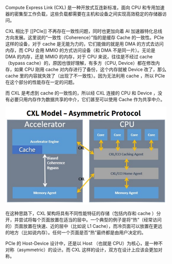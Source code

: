 Compute Express Link (CXL) 是一种开放式互连新标准，面向 CPU 和专用加速器的密集型工作负载，这些负载都需要在主机和设备之间实现高效稳定的存储器访问。

CXL 相比于 [[PCIe]] 不再存在一致性问题，同时也更加向着 AI 加速器特化总线方向发展。这里说的“一致性（Coherence）”指的是缓存 Cache 的一致性。PCIe 这样的设备，对于 cache 是无能为力的，它们能做的就是用 DMA 的方式去访问内存，而 CPU 会用 MMIO 的方式访问设备（和 DMA 不是同一片）。无论是 DMA 的内存，还是 MMIO 的内存，对于 CPU 来说，往往是不经过 cache （bypass cache）的，原因也很好理解，有多方（CPU, Device）都在修改内存，如果 CPU 刚用 cache 对内存进行了备份，这个内存就被 Device 改了，那么 cache 里的内容就失效了（出现了不一致性）。因为无法利用 cache ，所以 PCIe 在这个部分的性能存在一定的问题。

而 CXL 是考虑到 cache 的一致性的，所以经 CXL 连接的 CPU 和 Device ，没有必要只用内存作为数据共享的中介，它们甚至可以使用 Cache 作为共享中介。

![](img/clipboard-20241127T103240.png)

在这种思路下，CXL 架构将具有不同性能特征的存储（包括内存和 cache ）分开，并尝试将每个页面放置在适当的层中。一个典型的例子是将“热”（经常访问的）页面放置在快速、近的层中（比如说 L1 Cache），而冷页面可以放置在更远的地方（比如说内存）。任何一个页面是否“热”最终都是由用户决定的。

PCIe 的 Host-Device 设计中，还是以 Host （也就是 CPU）为核心，是一种不对称（asymmetric）的设计。而 CXL 这样的设计，双方在设计上应该会更加对称。
